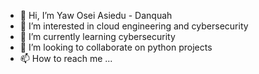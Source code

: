 - 👋 Hi, I’m Yaw Osei Asiedu - Danquah
- 👀 I’m interested in cloud engineering and cybersecurity
- 🌱 I’m currently learning cybersecurity 
- 💞️ I’m looking to collaborate on python projects
- 📫 How to reach me ...

<!---
OseiAD/OseiAD is a ✨ special ✨ repository because its `README.md` (this file) appears on your GitHub profile.
You can click the Preview link to take a look at your changes.
--->

